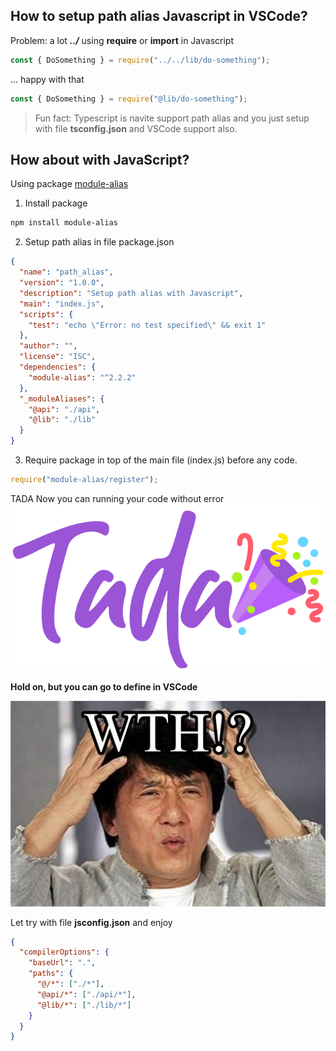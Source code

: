 ## How to setup path alias Javascript in VSCode?

Problem: a lot **_../_** using **require** or **import** in Javascript

```js
const { DoSomething } = require("../../lib/do-something");
```

... happy with that

```js
const { DoSomething } = require("@lib/do-something");
```

> Fun fact: Typescript is navite support path alias and you just setup with file **tsconfig.json** and VSCode support also.

## How about with JavaScript?

Using package [module-alias](https://github.com/ilearnio/module-alias)

1. Install package

```sh
npm install module-alias
```

2. Setup path alias in file package.json

```json
{
  "name": "path_alias",
  "version": "1.0.0",
  "description": "Setup path alias with Javascript",
  "main": "index.js",
  "scripts": {
    "test": "echo \"Error: no test specified\" && exit 1"
  },
  "author": "",
  "license": "ISC",
  "dependencies": {
    "module-alias": "^2.2.2"
  },
  "_moduleAliases": {
    "@api": "./api",
    "@lib": "./lib"
  }
}
```

3. Require package in top of the main file (index.js) before any code.

```js
require("module-alias/register");
```

TADA
Now you can running your code without error
![wth](/images/tada.png)

**Hold on, but you can go to define in VSCode**

![wth](/images/wth.jpg)

Let try with file **jsconfig.json** and enjoy

```json
{
  "compilerOptions": {
    "baseUrl": ".",
    "paths": {
      "@/*": ["./*"],
      "@api/*": ["./api/*"],
      "@lib/*": ["./lib/*"]
    }
  }
}
```
